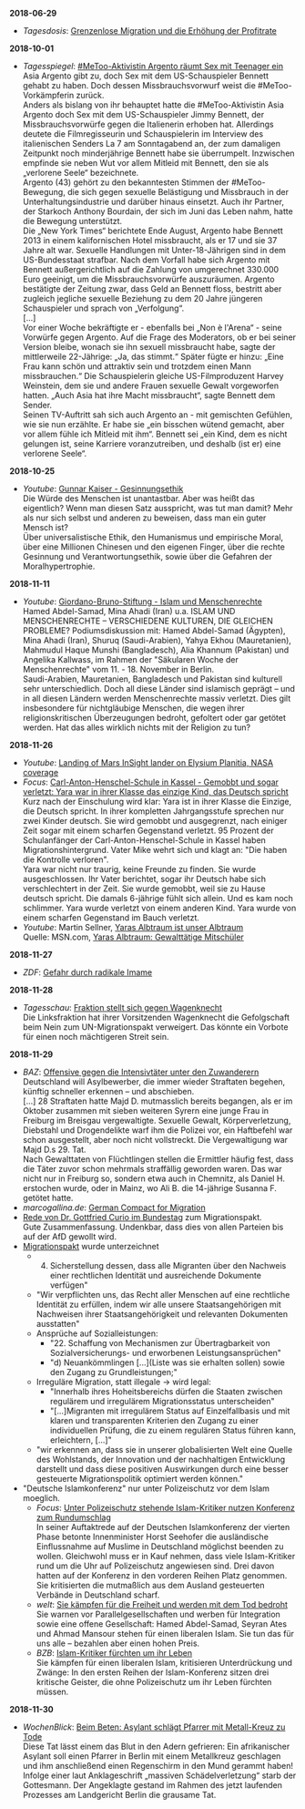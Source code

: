**2018-06-29**
* *Tagesdosis*: [Grenzenlose Migration und die Erhöhung der Profitrate](https://www.youtube.com/watch?v=n9_s-nLRdk8)

**2018-10-01**
* *Tagesspiegel*: [#MeToo-Aktivistin Argento räumt Sex mit Teenager ein](https://m.tagesspiegel.de/kultur/asia-argento-und-jimmy-bennett-metoo-aktivistin-argento-raeumt-sex-mit-teenager-ein/23133454.html?utm_referrer=https://www.google.ch/)  
  Asia Argento gibt zu, doch Sex mit dem US-Schauspieler Bennett gehabt zu haben. Doch dessen Missbrauchsvorwurf weist die #MeToo-Vorkämpferin zurück.  
  Anders als bislang von ihr behauptet hatte die #MeToo-Aktivistin Asia Argento doch Sex mit dem US-Schauspieler Jimmy Bennett, der Missbrauchsvorwürfe gegen die Italienerin erhoben hat. Allerdings deutete die Filmregisseurin und Schauspielerin im Interview des italienischen Senders La 7 am Sonntagabend an, der zum damaligen Zeitpunkt noch minderjährige Bennett habe sie überrumpelt. Inzwischen empfinde sie neben Wut vor allem Mitleid mit Bennett, den sie als „verlorene Seele“ bezeichnete.  
  Argento (43) gehört zu den bekanntesten Stimmen der #MeToo-Bewegung, die sich gegen sexuelle Belästigung und Missbrauch in der Unterhaltungsindustrie und darüber hinaus einsetzt. Auch ihr Partner, der Starkoch Anthony Bourdain, der sich im Juni das Leben nahm, hatte die Bewegung unterstützt.  
  Die „New York Times“ berichtete Ende August, Argento habe Bennett 2013 in einem kalifornischen Hotel missbraucht, als er 17 und sie 37 Jahre alt war. Sexuelle Handlungen mit Unter-18-Jährigen sind in dem US-Bundesstaat strafbar. Nach dem Vorfall habe sich Argento mit Bennett außergerichtlich auf die Zahlung von umgerechnet 330.000 Euro geeinigt, um die Missbrauchsvorwürfe auszuräumen. Argento bestätigte der Zeitung zwar, dass Geld an Bennett floss, bestritt aber zugleich jegliche sexuelle Beziehung zu dem 20 Jahre jüngeren Schauspieler und sprach von „Verfolgung“.  
  [...]  
  Vor einer Woche bekräftigte er - ebenfalls bei „Non è l'Arena“ - seine Vorwürfe gegen Argento. Auf die Frage des Moderators, ob er bei seiner Version bleibe, wonach sie ihn sexuell missbraucht habe, sagte der mittlerweile 22-Jährige: „Ja, das stimmt.“ Später fügte er hinzu: „Eine Frau kann schön und attraktiv sein und trotzdem einen Mann missbrauchen.“ Die Schauspielerin gleiche US-Filmproduzent Harvey Weinstein, dem sie und andere Frauen sexuelle Gewalt vorgeworfen hatten. „Auch Asia hat ihre Macht missbraucht“, sagte Bennett dem Sender.  
  Seinen TV-Auftritt sah sich auch Argento an - mit gemischten Gefühlen, wie sie nun erzählte. Er habe sie „ein bisschen wütend gemacht, aber vor allem fühle ich Mitleid mit ihm“. Bennett sei „ein Kind, dem es nicht gelungen ist, seine Karriere voranzutreiben, und deshalb (ist er) eine verlorene Seele“.

**2018-10-25**
* *Youtube*: [Gunnar Kaiser - Gesinnungsethik](https://www.youtube.com/watch?v=dp9taDOVAmc)  
  Die Würde des Menschen ist unantastbar. Aber was heißt das eigentlich? Wenn man diesen Satz ausspricht, was tut man damit? Mehr als nur sich selbst und anderen zu beweisen, dass man ein guter Mensch ist?  
  Über universalistische Ethik, den Humanismus und empirische Moral, über eine Millionen Chinesen und den eigenen Finger, über die rechte Gesinnung und Verantwortungsethik, sowie über die Gefahren der Moralhypertrophie.

**2018-11-11**
* *Youtube*: [Giordano-Bruno-Stiftung - Islam und Menschenrechte](https://www.youtube.com/watch?v=q1TFr3DDOWk)  
  Hamed Abdel-Samad, Mina Ahadi (Iran) u.a.
  ISLAM UND MENSCHENRECHTE – VERSCHIEDENE KULTUREN, DIE GLEICHEN PROBLEME? Podiumsdiskussion mit: Hamed Abdel-Samad (Ägypten), Mina Ahadi (Iran), Shuruq (Saudi-Arabien), Yahya Ekhou (Mauretanien), Mahmudul Haque Munshi (Bangladesch), Alia Khannum (Pakistan) und Angelika Kallwass, im Rahmen der "Säkularen Woche der Menschenrechte" vom 11. - 18. November in Berlin.  
  Saudi-Arabien, Mauretanien, Bangladesch und Pakistan sind kulturell sehr unterschiedlich. Doch all diese Länder sind islamisch geprägt – und in all diesen Ländern werden Menschenrechte massiv verletzt. Dies gilt insbesondere für nichtgläubige Menschen, die wegen ihrer religionskritischen Überzeugungen bedroht, gefoltert oder gar getötet werden. Hat das alles wirklich nichts mit der Religion zu tun?

**2018-11-26**
* *Youtube*: [Landing of Mars InSight lander on Elysium Planitia, NASA coverage](https://www.youtube.com/watch?v=LlNhxLMHaLs)
* *Focus*: [Carl-Anton-Henschel-Schule in Kassel - Gemobbt und sogar verletzt: Yara war in ihrer Klasse das einzige Kind, das Deutsch spricht](https://www.focus.de/familie/schule/carl-anton-henschel-schule-in-kassel-gemobbt-und-sogar-verletzt-yara-war-in-ihrer-klasse-das-einzige-kind-das-deutsch-spricht_id_9978489.html)  
  Kurz nach der Einschulung wird klar: Yara ist in ihrer Klasse die Einzige, die Deutsch spricht. In ihrer kompletten Jahrgangsstufe sprechen nur zwei Kinder deutsch. Sie wird gemobbt und ausgegrenzt, nach einiger Zeit sogar mit einem scharfen Gegenstand verletzt. 95 Prozent der Schulanfänger der Carl-Anton-Henschel-Schule in Kassel haben Migrationshintergrund. Vater Mike wehrt sich und klagt an: "Die haben die Kontrolle verloren".  
  Yara war nicht nur traurig, keine Freunde zu finden. Sie wurde ausgeschlossen. Ihr Vater berichtet, sogar ihr Deutsch habe sich verschlechtert in der Zeit. Sie wurde gemobbt, weil sie zu Hause deutsch spricht. Die damals 6-jährige fühlt sich allein. Und es kam noch schlimmer. Yara wurde verletzt von einem anderen Kind. Yara wurde von einem scharfen Gegenstand im Bauch verletzt.
* *Youtube*: Martin Sellner, [Yaras Albtraum ist unser Albtraum](https://www.youtube.com/watch?v=TKXDif4FTIM)  
  Quelle: MSN.com, [Yaras Albtraum: Gewalttätige Mitschüler](https://www.msn.com/de-at/nachrichten/watch/yaras-albtraum-gewaltt%C3%A4tige-mitsch%C3%BCler/vp-BBQ6y28)

**2018-11-27**
* *ZDF*: [Gefahr durch radikale Imame](https://www.youtube.com/watch?v=mEvebwy-qOU)

**2018-11-28**
* *Tagesschau*: [Fraktion stellt sich gegen Wagenknecht](https://www.tagesschau.de/inland/un-migrationspakt-117.html)  
  Die Linksfraktion hat ihrer Vorsitzenden Wagenknecht die Gefolgschaft beim Nein zum UN-Migrationspakt verweigert. Das könnte ein Vorbote für einen noch mächtigeren Streit sein.

**2018-11-29**
* *BAZ*: [Offensive gegen die Intensivtäter unter den Zuwanderern](https://bazonline.ch/wirtschaft/konjunktur/x/story/16367103)  
  Deutschland will Asylbewerber, die immer wieder Straftaten begehen, künftig schneller erkennen – und abschieben.  
  [...]
  28 Straftaten hatte Majd D. mutmasslich bereits begangen, als er im Oktober zusammen mit sieben weiteren Syrern eine junge Frau in Freiburg im Breisgau vergewaltigte. Sexuelle Gewalt, Körperverletzung, Diebstahl und Drogendelikte warf ihm die Polizei vor, ein Haftbefehl war schon ausgestellt, aber noch nicht vollstreckt. Die Vergewaltigung war Majd D.s 29. Tat.  
  Nach Gewalttaten von Flüchtlingen stellen die Ermittler häufig fest, dass die Täter zuvor schon mehrmals straffällig geworden waren. Das war nicht nur in Freiburg so, sondern etwa auch in Chemnitz, als Daniel H. erstochen wurde, oder in Mainz, wo Ali B. die 14-jährige Susanna F. getötet hatte.
* *marcogallina.de*: [German Compact for Migration](http://www.marcogallina.de/2018/11/29/german-compact-for-migration/)
* [Rede von Dr. Gottfried Curio im Bundestag](https://www.youtube.com/watch?v=JRIZCwVdUAM) zum Migrationspakt.  
  Gute Zusammenfassung. Undenkbar, dass dies von allen Parteien bis auf der AfD gewollt wird.
* [Migrationspakt](http://www.un.org/depts/german/migration/A.CONF.231.3.pdf) wurde unterzeichnet
  * 4. Sicherstellung dessen, dass alle Migranten über den Nachweis einer rechtlichen Identität und ausreichende Dokumente verfügen"
  * "Wir verpflichten uns, das Recht aller Menschen auf eine rechtliche Identität zu erfüllen, indem wir alle unsere Staatsangehörigen mit Nachweisen ihrer Staatsangehörigkeit und relevanten Dokumenten ausstatten"
  * Ansprüche auf Sozialleistungen:
    * "22. Schaffung von Mechanismen zur Übertragbarkeit von Sozialversicherungs- und erworbenen Leistungsansprüchen"
    * "d) Neuankömmlingen [...](Liste was sie erhalten sollen) sowie den Zugang zu Grundleistungen;"
  * Irreguläre Migration, statt illegale -> wird legal:
    * "Innerhalb ihres Hoheitsbereichs dürfen die Staaten zwischen regulärem und irregulärem Migrationsstatus unterscheiden"
    * "[...]Migranten mit irregulärem Status auf Einzelfallbasis und mit klaren und transparenten Kriterien den Zugang zu einer individuellen Prüfung, die zu einem regulären Status führen kann, erleichtern, [...]"
  * "wir erkennen an, dass sie in unserer globalisierten Welt eine Quelle des Wohlstands, der Innovation und der nachhaltigen Entwicklung darstellt und dass diese positiven Auswirkungen durch eine besser gesteuerte Migrationspolitik optimiert werden können."
* "Deutsche Islamkonferenz" nur unter Polizeischutz vor dem Islam moeglich.
  * *Focus*: [Unter Polizeischutz stehende Islam-Kritiker nutzen Konferenz zum Rundumschlag](https://www.focus.de/politik/deutschland/nichts-davon-ist-passiert-unter-polizeischutz-stehende-islam-kritiker-nutzen-konferenz-zum-rundumschlag_id_9990383.html)  
   In seiner Auftaktrede auf der Deutschen Islamkonferenz der vierten Phase betonte Innenminister Horst Seehofer die ausländische Einflussnahme auf Muslime in Deutschland möglichst beenden zu wollen. Gleichwohl muss er in Kauf nehmen, dass viele Islam-Kritiker rund um die Uhr auf Polizeischutz angewiesen sind. Drei davon hatten auf der Konferenz in den vorderen Reihen Platz genommen. Sie kritisierten die mutmaßlich aus dem Ausland gesteuerten Verbände in Deutschland scharf.
  * *welt*: [Sie kämpfen für die Freiheit und werden mit dem Tod bedroht](https://www.welt.de/debatte/kommentare/article184676872/Hamed-Abdel-Samad-Seyran-Ates-Ahmad-Mansour-Kaempfer-fuer-die-Freiheit.html)  
   Sie warnen vor Parallelgesellschaften und werben für Integration sowie eine offene Gesellschaft: Hamed Abdel-Samad, Seyran Ates und Ahmad Mansour stehen für einen liberalen Islam. Sie tun das für uns alle – bezahlen aber einen hohen Preis.
  * *BZB*: [Islam-Kritiker fürchten um ihr Leben](https://www.bz-berlin.de/berlin/islam-kritiker-fuerchten-um-ihr-leben)  
   Sie kämpfen für einen liberalen Islam, kritisieren Unterdrückung und Zwänge: In den ersten Reihen der Islam-Konferenz sitzen drei kritische Geister, die ohne Polizeischutz um ihr Leben fürchten müssen.

**2018-11-30**
* *WochenBlick*: [Beim Beten: Asylant schlägt Pfarrer mit Metall-Kreuz zu Tode](https://www.wochenblick.at/beim-beten-asylant-schlaegt-pfarrer-mit-metall-kreuz-zu-tode/)  
  Diese Tat lässt einem das Blut in den Adern gefrieren: Ein afrikanischer Asylant soll einen Pfarrer in Berlin mit einem Metallkreuz geschlagen und ihm anschließend einen Regenschirm in den Mund gerammt haben! Infolge einer laut Anklageschrift  „massiven Schädelverletzung“ starb der Gottesmann. Der Angeklagte gestand im Rahmen des jetzt laufenden Prozesses am Landgericht Berlin die grausame Tat.

